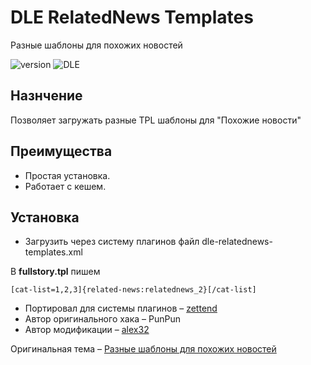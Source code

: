# DLE RelatedNews Templates
Разные шаблоны для похожих новостей

![version](https://img.shields.io/badge/version-0.0.1-red.svg?style=flat-square "Version")
![DLE](https://img.shields.io/badge/DLE-13.x-green.svg?style=flat-square "DLE Version")

## Назнчение
Позволяет загружать разные TPL шаблоны для "Похожие новости"

## Преимущества
- Простая установка.
- Работает с кешем.


## Установка
- Загрузить через систему плагинов файл dle-relatednews-templates.xml

В **fullstory.tpl** пишем
```smarty
[cat-list=1,2,3]{related-news:relatednews_2}[/cat-list]
```

- Портировал для системы плагинов – [zettend](https://github.com/zettend)
- Автор оригинального хака – PunPun
- Автор модификации – [alex32](https://forum.dle-news.ru/profile/71164-alex32/)

Оригинальная тема – [Разные шаблоны для похожих новостей](https://vk.cc/c4iikQ)
